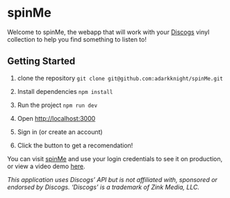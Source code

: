 
# spinMe
Welcome to spinMe, the webapp that will work with your [Discogs](https://www.discogs.com/) vinyl collection to help you find something to listen to!


## Getting Started
1. clone the repository
```git clone git@github.com:adarkknight/spinMe.git```

2. Install dependencies
```npm install```

3. Run the project
```npm run dev```

4. Open [http://localhost:3000](http://localhost:3000)

5. Sign in (or create an account)

6. Click the button to get a recomendation!

 
You can visit [spinMe](https://spinme.onrender.com) and use your login credentials to see it on production, or view a video demo [here](https://recordit.co/DGBf8WKP2W).


_This application uses Discogs’ API but is not affiliated with, sponsored or endorsed by Discogs. ‘Discogs’ is a trademark of Zink Media, LLC._
